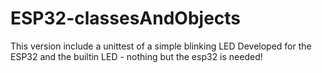 # ESP32-classesAndObjects

This version include a unittest of a simple blinking LED
Developed for the ESP32 and the builtin LED - nothing but the esp32 is needed!
